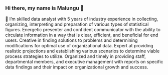 ### Hi there, my name is Malungu 👋

🌱 I’m skilled data analyst with 5 years of industry experience in collecting, organizing, interpreting and 
preparation of various types of statistical figures. Energetic presenter and confident communicator with 
the ability to circulate information in a way that is clear, efficient, and beneficial for end users. 
Creative in finding solutions to problems and determining modifications for optimal use of organizational data. 
Expert at providing realistic projections and establishing various scenarios to determine viable process strategies 
to utilize. Organized and timely in providing staff, departmental members, and executive management with reports on 
specific data findings and their impact on organizational growth and success. 

<!--
**DKMalungu/DKMalungu** is a ✨ _special_ ✨ repository because its `README.md` (this file) appears on your GitHub profile.

Here are some ideas to get you started:

- 🔭 I’m currently working on ...
- 🌱 I’m currently learning ...
- 👯 I’m looking to collaborate on ...
- 🤔 I’m looking for help with ...
- 💬 Ask me about ...
- 📫 How to reach me: ...
- 😄 Pronouns: ...
- ⚡ Fun fact: ...
-->

